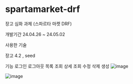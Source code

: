 # spartamarket-drf

장고 심화 과제 (스파르타 마켓 DRF)

개발기간 24.04.26 ~ 24.05.02

사용한 기술

장고 4.2 , seed


기능
로그인
로그아웃
목록 조회
상세 조회
수정
삭제
생성
![image](https://github.com/kwonjinwoo/spartamarket-drf/assets/158565724/dd347867-aa0d-4fac-a2e2-982b165b2568)

![image](https://github.com/kwonjinwoo/spartamarket-drf/assets/158565724/3f89ee5a-cd26-4212-b794-1fad2bee2adb)

